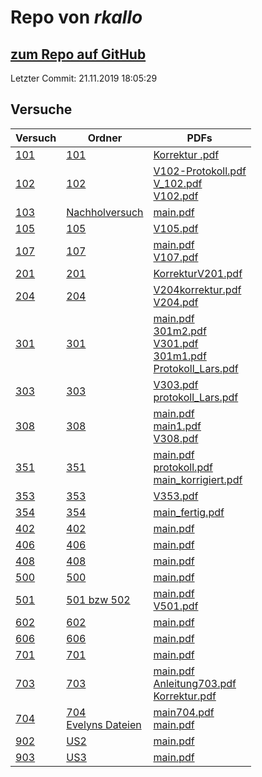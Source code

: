 # Repo von *rkallo*

## [zum Repo auf GitHub](https://github.com/rkallo/APWS1718)

Letzter Commit: 21.11.2019 18:05:29

## Versuche

|       Versuch       |                                                                     Ordner                                                                      |                                                                                                                                                                                                                                                                                                                      PDFs                                                                                                                                                                                                                                                                                                                      |
|---------------------|-------------------------------------------------------------------------------------------------------------------------------------------------|------------------------------------------------------------------------------------------------------------------------------------------------------------------------------------------------------------------------------------------------------------------------------------------------------------------------------------------------------------------------------------------------------------------------------------------------------------------------------------------------------------------------------------------------------------------------------------------------------------------------------------------------|
|[101](../versuch/101)|[101](https://github.com/rkallo/APWS1718/tree/master/101)                                                                                        |[Korrektur .pdf](https://docs.google.com/viewer?url=https://raw.githubusercontent.com/rkallo/APWS1718/master/101/Korrektur%20.pdf)                                                                                                                                                                                                                                                                                                                                                                                                                                                                                                              |
|[102](../versuch/102)|[102](https://github.com/rkallo/APWS1718/tree/master/102)                                                                                        |[V102-Protokoll.pdf](https://docs.google.com/viewer?url=https://raw.githubusercontent.com/rkallo/APWS1718/master/102/V102-Protokoll.pdf)<br/>[V_102.pdf](https://docs.google.com/viewer?url=https://raw.githubusercontent.com/rkallo/APWS1718/master/102/V_102.pdf)<br/>[V102.pdf](https://docs.google.com/viewer?url=https://raw.githubusercontent.com/rkallo/APWS1718/master/102/V102.pdf)                                                                                                                                                                                                                                                    |
|[103](../versuch/103)|[Nachholversuch](https://github.com/rkallo/APWS1718/tree/master/Nachholversuch)                                                                  |[main.pdf](https://docs.google.com/viewer?url=https://raw.githubusercontent.com/rkallo/APWS1718/master/Nachholversuch/main.pdf)                                                                                                                                                                                                                                                                                                                                                                                                                                                                                                                 |
|[105](../versuch/105)|[105](https://github.com/rkallo/APWS1718/tree/master/105)                                                                                        |[V105.pdf](https://docs.google.com/viewer?url=https://raw.githubusercontent.com/rkallo/APWS1718/master/105/V105.pdf)                                                                                                                                                                                                                                                                                                                                                                                                                                                                                                                            |
|[107](../versuch/107)|[107](https://github.com/rkallo/APWS1718/tree/master/107)                                                                                        |[main.pdf](https://docs.google.com/viewer?url=https://raw.githubusercontent.com/rkallo/APWS1718/master/107/main.pdf)<br/>[V107.pdf](https://docs.google.com/viewer?url=https://raw.githubusercontent.com/rkallo/APWS1718/master/107/V107.pdf)                                                                                                                                                                                                                                                                                                                                                                                                   |
|[201](../versuch/201)|[201](https://github.com/rkallo/APWS1718/tree/master/201)                                                                                        |[KorrekturV201.pdf](https://docs.google.com/viewer?url=https://raw.githubusercontent.com/rkallo/APWS1718/master/201/KorrekturV201.pdf)                                                                                                                                                                                                                                                                                                                                                                                                                                                                                                          |
|[204](../versuch/204)|[204](https://github.com/rkallo/APWS1718/tree/master/204)                                                                                        |[V204korrektur.pdf](https://docs.google.com/viewer?url=https://raw.githubusercontent.com/rkallo/APWS1718/master/204/V204korrektur.pdf)<br/>[V204.pdf](https://docs.google.com/viewer?url=https://raw.githubusercontent.com/rkallo/APWS1718/master/204/V204.pdf)                                                                                                                                                                                                                                                                                                                                                                                 |
|[301](../versuch/301)|[301](https://github.com/rkallo/APWS1718/tree/master/301)                                                                                        |[main.pdf](https://docs.google.com/viewer?url=https://raw.githubusercontent.com/rkallo/APWS1718/master/301/main.pdf)<br/>[301m2.pdf](https://docs.google.com/viewer?url=https://raw.githubusercontent.com/rkallo/APWS1718/master/301/301m2.pdf)<br/>[V301.pdf](https://docs.google.com/viewer?url=https://raw.githubusercontent.com/rkallo/APWS1718/master/301/V301.pdf)<br/>[301m1.pdf](https://docs.google.com/viewer?url=https://raw.githubusercontent.com/rkallo/APWS1718/master/301/301m1.pdf)<br/>[Protokoll_Lars.pdf](https://docs.google.com/viewer?url=https://raw.githubusercontent.com/rkallo/APWS1718/master/301/Protokoll_Lars.pdf)|
|[303](../versuch/303)|[303](https://github.com/rkallo/APWS1718/tree/master/303)                                                                                        |[V303.pdf](https://docs.google.com/viewer?url=https://raw.githubusercontent.com/rkallo/APWS1718/master/303/V303.pdf)<br/>[protokoll_Lars.pdf](https://docs.google.com/viewer?url=https://raw.githubusercontent.com/rkallo/APWS1718/master/303/protokoll_Lars.pdf)                                                                                                                                                                                                                                                                                                                                                                               |
|[308](../versuch/308)|[308](https://github.com/rkallo/APWS1718/tree/master/308)                                                                                        |[main.pdf](https://docs.google.com/viewer?url=https://raw.githubusercontent.com/rkallo/APWS1718/master/308/main.pdf)<br/>[main1.pdf](https://docs.google.com/viewer?url=https://raw.githubusercontent.com/rkallo/APWS1718/master/308/main1.pdf)<br/>[V308.pdf](https://docs.google.com/viewer?url=https://raw.githubusercontent.com/rkallo/APWS1718/master/308/V308.pdf)                                                                                                                                                                                                                                                                        |
|[351](../versuch/351)|[351](https://github.com/rkallo/APWS1718/tree/master/351)                                                                                        |[main.pdf](https://docs.google.com/viewer?url=https://raw.githubusercontent.com/rkallo/APWS1718/master/351/main.pdf)<br/>[protokoll.pdf](https://docs.google.com/viewer?url=https://raw.githubusercontent.com/rkallo/APWS1718/master/351/protokoll.pdf)<br/>[main_korrigiert.pdf](https://docs.google.com/viewer?url=https://raw.githubusercontent.com/rkallo/APWS1718/master/351/main_korrigiert.pdf)                                                                                                                                                                                                                                          |
|[353](../versuch/353)|[353](https://github.com/rkallo/APWS1718/tree/master/353)                                                                                        |[V353.pdf](https://docs.google.com/viewer?url=https://raw.githubusercontent.com/rkallo/APWS1718/master/353/V353.pdf)                                                                                                                                                                                                                                                                                                                                                                                                                                                                                                                            |
|[354](../versuch/354)|[354](https://github.com/rkallo/APWS1718/tree/master/354)                                                                                        |[main_fertig.pdf](https://docs.google.com/viewer?url=https://raw.githubusercontent.com/rkallo/APWS1718/master/354/main_fertig.pdf)                                                                                                                                                                                                                                                                                                                                                                                                                                                                                                              |
|[402](../versuch/402)|[402](https://github.com/rkallo/APWS1718/tree/master/402)                                                                                        |[main.pdf](https://docs.google.com/viewer?url=https://raw.githubusercontent.com/rkallo/APWS1718/master/402/main.pdf)                                                                                                                                                                                                                                                                                                                                                                                                                                                                                                                            |
|[406](../versuch/406)|[406](https://github.com/rkallo/APWS1718/tree/master/406)                                                                                        |[main.pdf](https://docs.google.com/viewer?url=https://raw.githubusercontent.com/rkallo/APWS1718/master/406/main.pdf)                                                                                                                                                                                                                                                                                                                                                                                                                                                                                                                            |
|[408](../versuch/408)|[408](https://github.com/rkallo/APWS1718/tree/master/408)                                                                                        |[main.pdf](https://docs.google.com/viewer?url=https://raw.githubusercontent.com/rkallo/APWS1718/master/408/main.pdf)                                                                                                                                                                                                                                                                                                                                                                                                                                                                                                                            |
|[500](../versuch/500)|[500](https://github.com/rkallo/APWS1718/tree/master/500)                                                                                        |[main.pdf](https://docs.google.com/viewer?url=https://raw.githubusercontent.com/rkallo/APWS1718/master/500/main.pdf)                                                                                                                                                                                                                                                                                                                                                                                                                                                                                                                            |
|[501](../versuch/501)|[501 bzw 502](https://github.com/rkallo/APWS1718/tree/master/501%20bzw%20502)                                                                    |[main.pdf](https://docs.google.com/viewer?url=https://raw.githubusercontent.com/rkallo/APWS1718/master/501%20bzw%20502/main.pdf)<br/>[V501.pdf](https://docs.google.com/viewer?url=https://raw.githubusercontent.com/rkallo/APWS1718/master/501%20bzw%20502/V501.pdf)                                                                                                                                                                                                                                                                                                                                                                           |
|[602](../versuch/602)|[602](https://github.com/rkallo/APWS1718/tree/master/602)                                                                                        |[main.pdf](https://docs.google.com/viewer?url=https://raw.githubusercontent.com/rkallo/APWS1718/master/602/main.pdf)                                                                                                                                                                                                                                                                                                                                                                                                                                                                                                                            |
|[606](../versuch/606)|[606](https://github.com/rkallo/APWS1718/tree/master/606)                                                                                        |[main.pdf](https://docs.google.com/viewer?url=https://raw.githubusercontent.com/rkallo/APWS1718/master/606/main.pdf)                                                                                                                                                                                                                                                                                                                                                                                                                                                                                                                            |
|[701](../versuch/701)|[701](https://github.com/rkallo/APWS1718/tree/master/701)                                                                                        |[main.pdf](https://docs.google.com/viewer?url=https://raw.githubusercontent.com/rkallo/APWS1718/master/701/main.pdf)                                                                                                                                                                                                                                                                                                                                                                                                                                                                                                                            |
|[703](../versuch/703)|[703](https://github.com/rkallo/APWS1718/tree/master/703)                                                                                        |[main.pdf](https://docs.google.com/viewer?url=https://raw.githubusercontent.com/rkallo/APWS1718/master/703/main.pdf)<br/>[Anleitung703.pdf](https://docs.google.com/viewer?url=https://raw.githubusercontent.com/rkallo/APWS1718/master/703/Anleitung703.pdf)<br/>[Korrektur.pdf](https://docs.google.com/viewer?url=https://raw.githubusercontent.com/rkallo/APWS1718/master/703/Korrektur.pdf)                                                                                                                                                                                                                                                |
|[704](../versuch/704)|[704](https://github.com/rkallo/APWS1718/tree/master/704)<br/>[Evelyns Dateien](https://github.com/rkallo/APWS1718/tree/master/Evelyns%20Dateien)|[main704.pdf](https://docs.google.com/viewer?url=https://raw.githubusercontent.com/rkallo/APWS1718/master/704/main704.pdf)<br/>[main.pdf](https://docs.google.com/viewer?url=https://raw.githubusercontent.com/rkallo/APWS1718/master/704/main.pdf)                                                                                                                                                                                                                                                                                                                                                                                             |
|[902](../versuch/902)|[US2](https://github.com/rkallo/APWS1718/tree/master/US2)                                                                                        |[main.pdf](https://docs.google.com/viewer?url=https://raw.githubusercontent.com/rkallo/APWS1718/master/US2/main.pdf)                                                                                                                                                                                                                                                                                                                                                                                                                                                                                                                            |
|[903](../versuch/903)|[US3](https://github.com/rkallo/APWS1718/tree/master/US3)                                                                                        |[main.pdf](https://docs.google.com/viewer?url=https://raw.githubusercontent.com/rkallo/APWS1718/master/US3/main.pdf)                                                                                                                                                                                                                                                                                                                                                                                                                                                                                                                            |
